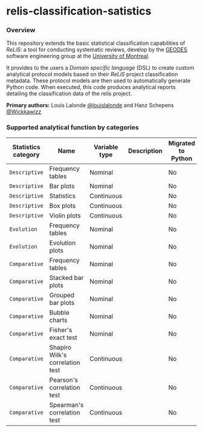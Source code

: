 # relis-classification-satistics

### Overview

This repository extends the basic statistical classification capabilities of *ReLiS*: a tool for conducting systematic reviews, develop by the [GEODES](https://geodes.iro.umontreal.ca/) software engineering group at the [University of Montreal](https://www.umontreal.ca/en/).

It provides to the users a *Domain specific language* (DSL) to create custom analytical protocol models based on their *ReLiS* project classification metadata.
These protocol models are then used to automatically generate Python code. When executed, this code produces analytical reports detailing the classification data of the relis project.

**Primary authors:** Louis Lalonde [@louislalonde](https://github.com/LouisLalonde) and Hanz Schepens [@Wickkawizz](https://github.com/Wickkawizz)

### Supported analytical function by categories

| Statistics category | Name | Variable type | Description | Migrated to Python |
|----|----|----|----|----|
| ``Descriptive`` | Frequency tables | Nominal | | No |
| `Descriptive` | Bar plots | Nominal | | No |
| `Descriptive` | Statistics | Continuous | | No |
| `Descriptive` | Box plots | Continuous | | No |
| `Descriptive` | Violin plots | Continuous | | No |
| `Evolution` | Frequency tables | Nominal | | No |
| `Evolution` | Evolution plots | Nominal | | No |
| ``Comparative`` | Frequency tables | Nominal | | No |
| `Comparative` | Stacked bar plots | Nominal | | No |
| `Comparative` | Grouped bar plots | Nominal | | No |
| `Comparative` | Bubble charts | Nominal | | No |
| `Comparative` | Fisher's exact test | Nominal | | No |
| `Comparative` | Shapiro Wilk's correlation test | Continuous | | No |
| `Comparative` | Pearson's correlation test | Continuous | | No |
| `Comparative` | Spearman's correlation test | Continuous | | No |